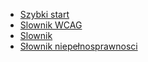 - [Szybki start](slownik/)
- [Slownik WCAG](slownik/slownik2)
- [Slownik ](slownik/slownik)
- [Słownik niepełnosprawnosci](slownik/slownik-niepelnosprawnosci)
